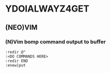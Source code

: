 # YDOIALWAYZ4GET

## (NEO)VIM

### (N)Vim bomp command output to buffer

```vim
:redir @"
:<DO COMMANDS HERE>
:redir END
:enew|put
```
